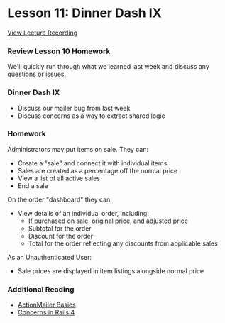 # Lesson 11: Dinner Dash IX

[View Lecture Recording](#)

### Review Lesson 10 Homework

We'll quickly run through what we learned last week and discuss any questions or issues.

### Dinner Dash IX

- Discuss our mailer bug from last week
- Discuss concerns as a way to extract shared logic

### Homework

Administrators may put items on sale. They can:

- Create a "sale" and connect it with individual items
- Sales are created as a percentage off the normal price
- View a list of all active sales
- End a sale

On the order "dashboard" they can:

- View details of an individual order, including:
  - If purchased on sale, original price, and adjusted price
  - Subtotal for the order
  - Discount for the order
  - Total for the order reflecting any discounts from applicable sales

As an Unauthenticated User:

- Sale prices are displayed in item listings alongside normal price

### Additional Reading

- [ActionMailer Basics](http://guides.rubyonrails.org/action_mailer_basics.html)
- [Concerns in Rails 4](http://blog.andywaite.com/2012/12/23/exploring-concerns-for-rails-4/)
